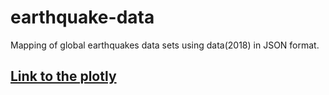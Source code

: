 # earthquake-data

Mapping of global earthquakes data sets using data(2018) in JSON format.

## [Link to the plotly](https://cere-0.github.io/earthquake-data/)
